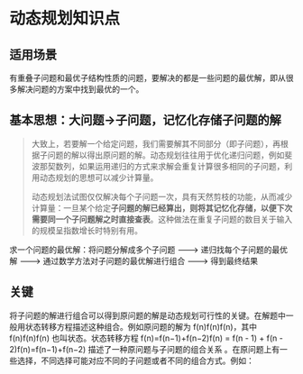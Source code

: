 # 动态规划知识点

## 适用场景

有重叠子问题和最优子结构性质的问题，要解决的都是一些问题的最优解，即从很多解决问题的方案中找到最优的一个。



## 基本思想：大问题->子问题，记忆化存储子问题的解

> ​		大致上，若要解一个给定问题，我们需要解其不同部分（即子问题），再根据子问题的解以得出原问题的解。动态规划往往用于优化递归问题，例如斐波那契数列，如果运用递归的方式来求解会重复计算很多相同的子问题，利用动态规划的思想可以减少计算量。
>
> ​		动态规划法试图仅仅解决每个子问题一次，具有天然剪枝的功能，从而减少计算量：一旦某个给定**子问题的解已经算出，则将其记忆化存储，以便下次需要同一个子问题解之时直接查表**。这种做法在重复子问题的数目关于输入的规模呈指数增长时特别有用。

求一个问题的最优解：将问题分解成多个子问题 ---> 递归找每个子问题的最优解 ---> 通过数学方法对子问题的最优解进行组合 ---> 得到最终结果



## 关键

将子问题的解进行组合可以得到原问题的解是动态规划可行性的关键。在解题中一般用状态转移方程描述这种组合。例如原问题的解为 f(n)f(n)f(n)，其中 f(n)f(n)f(n) 也叫状态。状态转移方程 f(n)=f(n−1)+f(n−2)f(n) = f(n - 1) + f(n - 2)f(n)=f(n−1)+f(n−2) 描述了一种原问题与子问题的组合关系 。在原问题上有一些选择，不同选择可能对应不同的子问题或者不同的组合方式。例如：

